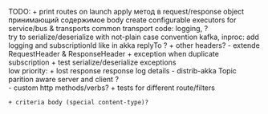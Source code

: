 TODO:
    + print routes on launch
    apply метод в request/response object принимающий содержимое body
    create configurable executors for service/bus & transports
    common transport code: logging, ?    
    try to serialize/deserialize with not-plain case convention
    kafka, inproc: add logging and subscriptionId like in akka
    replyTo ?
    + other headers? - extende RequestHeader & ResponseHeader
    + exception when duplicate subscription
    + test serialize/deserialize exceptions    
    low priority:
      + lost response response log details
    - distrib-akka Topic parition aware server and client ?    
    - custom http methods/verbs?
    + tests for different route/filters

    + criteria body (special content-type)?